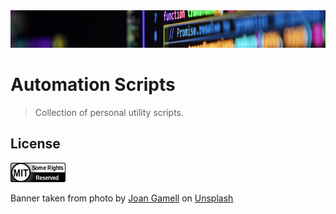 <div align="center">
    <img src="https://github.com/benweston/automation-scripts/blob/main/assets/banner-image.png" alt="Computer Code" width="900" height="60" />
</div>

# Automation Scripts

<div align="left">

> Collection of personal utility scripts.

</div>

## License

<div align="left">
    <p align="left">
        <a href="https://github.com/benweston/automation-scripts/blob/main/LICENSE">
            <img src="https://github.com/benweston/automation-scripts/blob/main/assets/license-icon-mit.png" width="88" height="31" alt="license-icon-mit" />
        </a>
    </p>
</div>

<div align="left">
    Banner taken from photo by <a href="https://unsplash.com/@gamell?utm_content=creditCopyText&utm_medium=referral&utm_source=unsplash">Joan Gamell</a> on
    <a href="https://unsplash.com/photos/black-flat-screen-computer-monitor-ZS67i1HLllo?utm_content=creditCopyText&utm_medium=referral&utm_source=unsplash">Unsplash</a>
</div>
